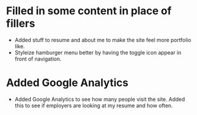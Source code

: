 # Filled in some content in place of fillers
- Added stuff to resume and about me to make the site feel more portfolio like.
- Styleize hamburger menu better by having the toggle icon appear in front of navigation.

# Added Google Analytics
- Added Google Analytics to see how many people visit the site. Added this to see if employers are looking at my resume and how often.